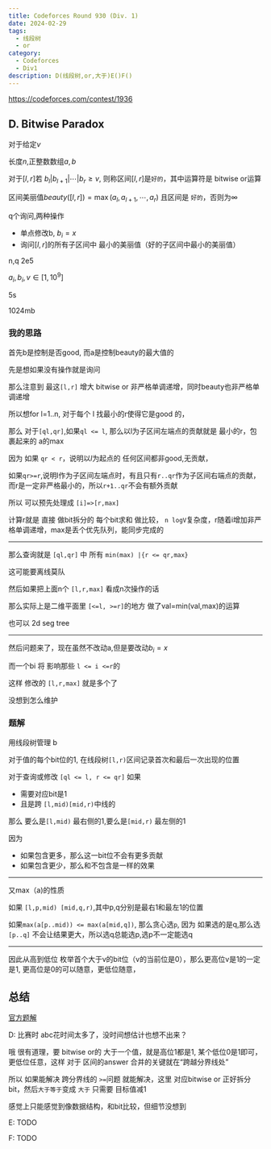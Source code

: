 ```yaml
---
title: Codeforces Round 930 (Div. 1)
date: 2024-02-29
tags:
  - 线段树
  - or
category:
  - Codeforces
  - Div1
description: D(线段树,or,大于)E()F()
---
```


<https://codeforces.com/contest/1936>

## D. Bitwise Paradox

对于给定$v$

长度$n$,正整数数组$a,b$

对于$[l,r]$若 $b_l | b_{l+1} | \cdots | b_r \ge v$, 则称区间$[l,r]$是`好的`，其中运算符是 bitwise or运算

区间美丽值$beauty([l,r])=\max(a_l,a_{l+1},\cdots,a_r)$ 且区间是 `好的`，否则为$\infty$

q个询问,两种操作

- 单点修改b, $b_i=x$
- 询问$[l,r]$的所有子区间中 最小的美丽值（好的子区间中最小的美丽值）

n,q 2e5

$a_i,b_i,v \in [1,10^9]$

5s

1024mb

### 我的思路

首先b是控制是否good, 而a是控制beauty的最大值的

先是想如果没有操作就是询问

那么注意到 最这`[l,r]` 增大 bitwise or 非严格单调递增，同时beauty也非严格单调递增

所以想for l=1..n, 对于每个 l 找最小的r使得它是good 的，

那么 对于`[ql,qr]`,如果`ql <= l`, 那么以l为子区间左端点的贡献就是 最小的r，包裹起来的 a的max

因为 如果 `qr < r`，说明以$l$为起点的 任何区间都非good,无贡献，

如果`qr>=r`,说明l作为子区间左端点时，有且只有`r..qr`作为子区间右端点的贡献，而r是一定非严格最小的，所以`r+1..qr`不会有额外贡献

所以 可以预先处理成 `[i]=>[r,max]`

计算r就是 直接 做bit拆分的 每个bit求和 做比较， `n logV`复杂度，r随着i增加非严格单调递增，max是丢个优先队列，能同步完成的

---

那么查询就是 `[ql,qr]` 中 所有 `min(max) |{r <= qr,max}`

这可能要离线莫队

然后如果把上面n个 `[l,r,max]` 看成n次操作的话

那么实际上是二维平面里 `[<=l, >=r]`的地方 做了val=min(val,max)的运算

也可以 2d seg tree

---

然后问题来了，现在虽然不改动a,但是要改动$b_i=x$

而一个bi 将 影响那些 `l <= i <=r`的

这样 修改的 `[l,r,max]` 就是多个了

没想到怎么维护

<!--more-->

### 题解

用线段树管理 b

对于值的每个bit位的1, 在线段树`[l,r)`区间记录首次和最后一次出现的位置

对于查询或修改 `[ql <= l, r <= qr]` 如果

- 需要对应bit是1
- 且是跨 `[l,mid)[mid,r)`中线的

那么 要么是`[l,mid)` 最右侧的1,要么是`[mid,r)` 最左侧的1

因为

- 如果包含更多，那么这一bit位不会有更多贡献
- 如果包含更少，那么和不包含是一样的效果

---

又max（a)的性质

如果 `[l,p,mid) [mid,q,r)`,其中p,q分别是最右1和最左1的位置

如果`max(a[p..mid)) <= max(a[mid,q])`, 那么贪心选`p`, 因为 如果选的是q,那么选`[p..q]`  不会让结果更大，所以选q总能选p,选p不一定能选q

---

因此从高到低位 枚举首个大于v的bit位（v的当前位是0），那么更高位v是1的一定是1, 更高位是0的可以随意，更低位随意，


## 总结

[官方题解](https://codeforces.com/blog/entry/126513)

D: 比赛时 abc花时间太多了，没时间想估计也想不出来？

哦 很有道理，要 bitwise or的 大于一个值，就是高位1都是1, 某个低位0是1即可，更低位任意，这样 对于 区间的answer 合并的关键就在“跨越分界线处”

所以 如果能解决 跨分界线的 `>=`问题 就能解决，这里 对应bitwise or 正好拆分 bit，然后`大于等于`变成 `大于` 只需要 目标值减1

感觉上只能感觉到像数据结构，和bit比较，但细节没想到

E: TODO

F: TODO